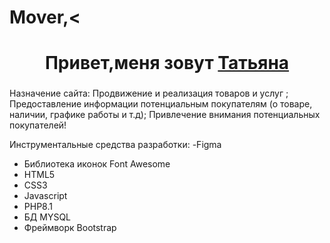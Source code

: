 # Mover,<
<h1 align="center">Привет,меня зовут <a href="https://daniilshat.ru/" target="_blank">Татьяна</a> 

<h3 align="center"Представляю Вашему вниманию сайти "Продажи запасных частей"></h3> 
  
Назначение сайта:
Продвижение и реализация товаров  и услуг ;
Предоставление информации потенциальным покупателям (о товаре, наличии, графике работы и т.д);
Привлечение внимания потенциальных покупателей!

Инструментальные средства разработки:
 -Figma
- Библиотека иконок Font Awesome
- HTML5
- CSS3
- Javascript
- PHP8.1
- БД MYSQL
- Фреймворк Bootstrap

  

  


